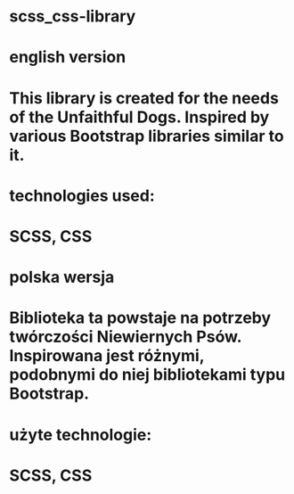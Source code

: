 # scss_css-library

# english version
# This library is created for the needs of the Unfaithful Dogs. Inspired by various Bootstrap libraries similar to it.
# technologies used:
# SCSS, CSS

# polska wersja
# Biblioteka ta powstaje na potrzeby twórczości Niewiernych Psów. Inspirowana jest różnymi, podobnymi do niej bibliotekami typu Bootstrap.
# użyte technologie:
# SCSS, CSS
